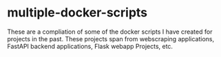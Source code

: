 # multiple-docker-scripts

These are a compliation of some of the docker scripts I have created for projects in the past. These projects span from webscraping applications, FastAPI backend applications, Flask webapp Projects, etc. 
